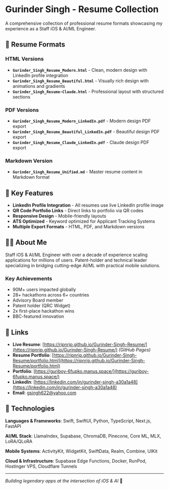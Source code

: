 # Gurinder Singh - Resume Collection

A comprehensive collection of professional resume formats showcasing my experience as a Staff iOS & AI/ML Engineer.

## 📄 Resume Formats

### HTML Versions
- **`Gurinder_Singh_Resume_Modern.html`** - Clean, modern design with LinkedIn profile integration
- **`Gurinder_Singh_Resume_Beautiful.html`** - Visually rich design with animations and gradients
- **`Gurinder_Singh_Resume-Claude.html`** - Professional layout with structured sections

### PDF Versions
- **`Gurinder_Singh_Resume_Modern_LinkedIn.pdf`** - Modern design PDF export
- **`Gurinder_Singh_Resume_Beautiful_LinkedIn.pdf`** - Beautiful design PDF export
- **`Gurinder_Singh_Resume_Claude_LinkedIn.pdf`** - Claude design PDF export

### Markdown Version
- **`Gurinder_Singh_Resume_Unified.md`** - Master resume content in Markdown format

## 🚀 Key Features

- **LinkedIn Profile Integration** - All resumes use live LinkedIn profile image
- **QR Code Portfolio Links** - Direct links to portfolio via QR codes
- **Responsive Design** - Mobile-friendly layouts
- **ATS Optimized** - Keyword optimized for Applicant Tracking Systems
- **Multiple Export Formats** - HTML, PDF, and Markdown versions

## 👨‍💻 About Me

Staff iOS & AI/ML Engineer with over a decade of experience scaling applications for millions of users. Patent-holder and technical leader specializing in bridging cutting-edge AI/ML with practical mobile solutions.

### Key Achievements
- 90M+ users impacted globally
- 28+ hackathons across 6+ countries
- Advisory Board member
- Patent holder (QRC Widget)
- 2x first-place hackathon wins
- BBC-featured innovation

## 🔗 Links

- **Live Resume**: [https://ripnrip.github.io/Gurinder-Singh-Resume/](https://ripnrip.github.io/Gurinder-Singh-Resume/) *(GitHub Pages)*
- **Resume Portfolio**: [https://ripnrip.github.io/Gurinder-Singh-Resume/portfolio.html](https://ripnrip.github.io/Gurinder-Singh-Resume/portfolio.html)
- **Portfolio**: [https://guriboy-6fupko.manus.space/](https://guriboy-6fupko.manus.space/)
- **LinkedIn**: [https://linkedin.com/in/gurinder-singh-a30a1a48](https://linkedin.com/in/gurinder-singh-a30a1a48)
- **Email**: gsingh622@yahoo.com

## 📱 Technologies

**Languages & Frameworks**: Swift, SwiftUI, Python, TypeScript, Next.js, FastAPI

**AI/ML Stack**: LlamaIndex, Supabase, ChromaDB, Pinecone, Core ML, MLX, LoRA/QLoRA

**Mobile Systems**: ActivityKit, WidgetKit, SwiftData, Realm, Combine, UIKit

**Cloud & Infrastructure**: Supabase Edge Functions, Docker, RunPod, Hostinger VPS, Cloudflare Tunnels

---

*Building legendary apps at the intersection of iOS & AI* 🚀
